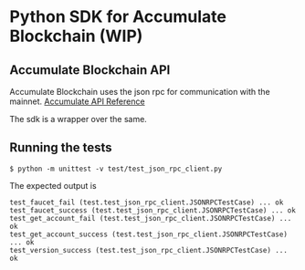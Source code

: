 # Python SDK for Accumulate Blockchain (WIP)

## Accumulate Blockchain API

Accumulate Blockchain uses the json rpc for communication with the mainnet. [Accumulate API Reference](https://docs.accumulatenetwork.io/accumulate/developers/api/api-reference#token-account) 

The sdk is a wrapper over the same.

## Running the tests

`$ python -m unittest -v test/test_json_rpc_client.py`

The expected output is

```
test_faucet_fail (test.test_json_rpc_client.JSONRPCTestCase) ... ok
test_faucet_success (test.test_json_rpc_client.JSONRPCTestCase) ... ok
test_get_account_fail (test.test_json_rpc_client.JSONRPCTestCase) ... ok
test_get_account_success (test.test_json_rpc_client.JSONRPCTestCase) ... ok
test_version_success (test.test_json_rpc_client.JSONRPCTestCase) ... ok
```